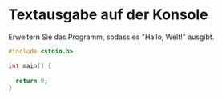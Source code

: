 # Textausgabe auf der Konsole

Erweitern Sie das Programm, sodass es "Hallo, Welt!" ausgibt.

```cpp
#include <stdio.h>

int main() {
  
  return 0;
}
```